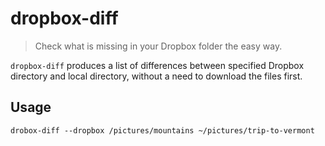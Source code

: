 # dropbox-diff
> Check what is missing in your Dropbox folder the easy way.

`dropbox-diff` produces a list of differences between specified Dropbox directory
and local directory, without a need to download the files first.

## Usage
```
drobox-diff --dropbox /pictures/mountains ~/pictures/trip-to-vermont
```

